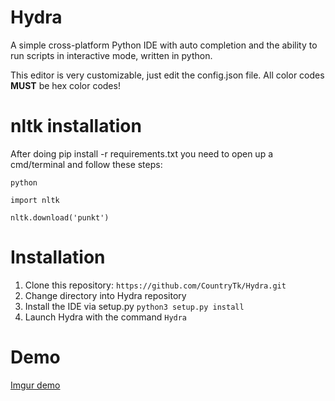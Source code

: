 # Hydra
A simple cross-platform Python IDE with auto completion and the ability to run scripts in interactive mode, written in python.

This editor is very customizable, just edit the config.json file. All color codes  **MUST** be hex color codes!


# nltk installation
After doing pip install -r requirements.txt you need to open up a cmd/terminal and follow these steps:

```python```

```import nltk```

```nltk.download('punkt')```


# Installation

1) Clone this repository: `https://github.com/CountryTk/Hydra.git`
2) Change directory into Hydra repository
3) Install the IDE via setup.py `python3 setup.py install`
4) Launch Hydra with the command `Hydra`

# Demo
[Imgur demo](https://i.imgur.com/oNVKiRT.mp4)
